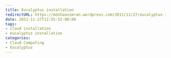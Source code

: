 ```yaml
---
title: Eucalyptus installation
redirectURL: https://mdshaonimran.wordpress.com/2011/11/27/eucalyptus-installation/
date: 2011-11-27T12:55:52-00:00
tags:
- cloud installation
- eucalyptus installation
categories:
- Cloud Computing
- Eucalyptus
---
```

